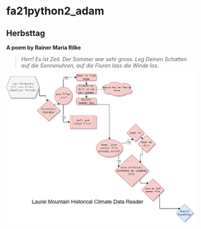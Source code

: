# fa21python2_adam


## Herbsttag

**A poem by Rainer Maria Rilke**

   >*Herr!  Es ist Zeit.*
    *Der Sommer war sehr gross.*
    *Leg Deinen Schatten auf die Sonnenuhren,*
    *auf die Fluren lass die Winde los.*

![Coding Diagram for Laurel Mountain CSV Reader](LaurelMountainClimateReader-Brode.jpg)


